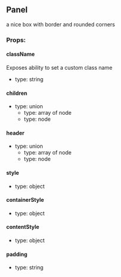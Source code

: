 ## Panel
a nice box with border and rounded corners

### Props:

#### className
Exposes ability to set a custom class name
 - type: string

#### children
 - type: union
   - type: array of node
   - type: node

#### header
 - type: union
   - type: array of node
   - type: node

#### style
 - type: object

#### containerStyle
 - type: object

#### contentStyle
 - type: object

#### padding
 - type: string

